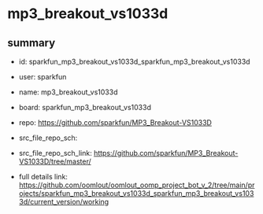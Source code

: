 # mp3_breakout_vs1033d
 
## summary 
* id: sparkfun_mp3_breakout_vs1033d_sparkfun_mp3_breakout_vs1033d
* user: sparkfun
* name: mp3_breakout_vs1033d
* board: sparkfun_mp3_breakout_vs1033d
* repo: https://github.com/sparkfun/MP3_Breakout-VS1033D



* src_file_repo_sch: 
* src_file_repo_sch_link: https://github.com/sparkfun/MP3_Breakout-VS1033D/tree/master/
* full details link: https://github.com/oomlout/oomlout_oomp_project_bot_v_2/tree/main/projects/sparkfun_mp3_breakout_vs1033d_sparkfun_mp3_breakout_vs1033d/current_version/working  







